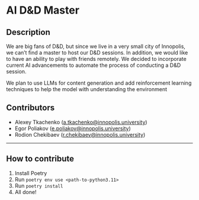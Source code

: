 # AI D&D Master
## Description
We are big fans of D&D, but since we live in a very small city of Innopolis, we can’t find a master to host our D&D sessions. In addition, we would like to have an ability to play with friends remotely. We decided to incorporate current AI advancements to automate the process of conducting a D&D session.

We plan to use LLMs for content generation and add reinforcement learning techniques to help the model with understanding the environment

## Contributors
- Alexey Tkachenko (a.tkachenko@innopolis.university)
- Egor Poliakov (e.poliakov@innopolis.university)
- Rodion Chekibaev (r.chekibaev@innopolis.university)

---
## How to contribute
1. Install Poetry
2. Run `poetry env use <path-to-python3.11>`
3. Run `poetry install`
4. All done!
